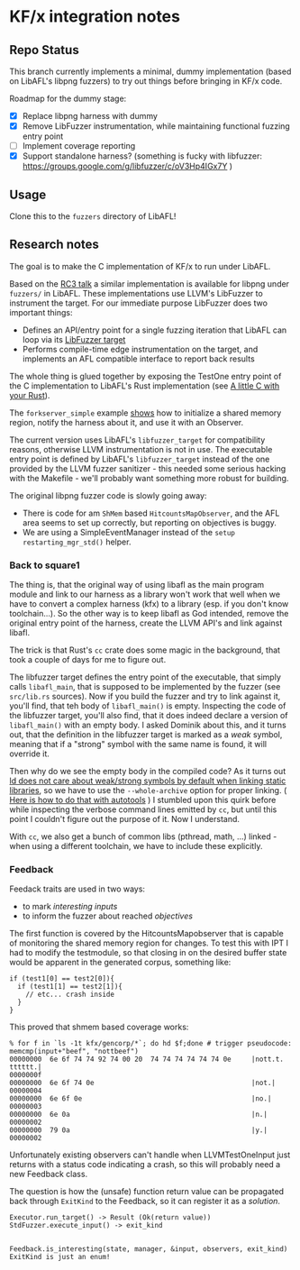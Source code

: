 KF/x integration notes
======================

Repo Status
-----------

This branch currently implements a minimal, dummy implementation (based on LibAFL's libpng fuzzers) to try out things before bringing in KF/x code.

Roadmap for the dummy stage:

- [x] Replace libpng harness with dummy
- [x] Remove LibFuzzer instrumentation, while maintaining functional fuzzing entry point 
- [ ] Implement coverage reporting
- [x] Support standalone harness? (something is fucky with libfuzzer: https://groups.google.com/g/libfuzzer/c/oV3Hp4IGx7Y )

Usage
-----

Clone this to the `fuzzers` directory of LibAFL!

Research notes
--------------

The goal is to make the C implementation of KF/x to run under LibAFL.

Based on the [RC3 talk](https://media.ccc.de/v/rc3-channels-2020-87-fuzzers-like-lego) a similar implementation is available for libpng under `fuzzers/` in LibAFL. These implementations use LLVM's LibFuzzer to instrument the target. For our immediate purpose LibFuzzer does two important things:

- Defines an API/entry point for a single fuzzing iteration that LibAFL can loop via its [LibFuzzer target](https://github.com/AFLplusplus/LibAFL/blob/main/libafl_targets/src/libfuzzer.rs)
- Performs compile-time edge instrumentation on the target, and implements an AFL compatible interface to report back results

The whole thing is glued together by exposing the TestOne entry point of the C implementation to LibAFL's Rust implementation (see [A little C with your Rust](https://docs.rust-embedded.org/book/interoperability/c-with-rust.html)).

The `forkserver_simple` example [shows](https://github.com/AFLplusplus/LibAFL/blob/main/fuzzers/forkserver_simple/src/main.rs#L83) how to initialize a shared memory region, notify the harness about it, and use it with an Observer.

The current version uses LibAFL's `libfuzzer_target` for compatibility reasons, otherwise LLVM instrumentation is not in use. The executable entry point is defined by LibAFL's `libfuzzer_target` instead of the one provided by the LLVM fuzzer sanitizer - this needed some serious hacking with the Makefile - we'll probably want something more robust for building. 

The original libpng fuzzer code is slowly going away:
* There is code for am `ShMem` based `HitcountsMapObserver`, and the AFL area seems to set up correctly, but reporting on objectives is buggy.
* We are using a SimpleEventManager instead of the `setup restarting_mgr_std()` helper.

### Back to square1

The thing is, that the original way of using libafl as the main program module and link to our harness as a library won't  work that well when we have to convert a complex harness (kfx) to a library (esp. if you don't know toolchain...). So the other way is to keep libafl as God intended, remove the original entry point of the harness, create the LLVM API's and link against libafl. 

The trick is that Rust's `cc` crate does some magic in the background, that took a couple of days for me to figure out.

The libfuzzer target defines the entry point of the executable, that simply calls `libafl_main`, that is supposed to be implemented by the fuzzer (see `src/lib.rs` sources). Now if you build the fuzzer and try to link against it, you'll find, that teh body of `libafl_main()` is empty. Inspecting the code of the libfuzzer target, you'll also find, that it does indeed declare a version of `libafl_main()` with an empty body. I asked Dominik about this, and it turns out, that the definition in the libfuzzer target is marked as a _weak_ symbol, meaning that if a "strong" symbol with the same name is found, it will override it. 

Then why do we see the empty body in the compiled code? As it turns out [ld does not care about weak/strong symbols by default when linking static libraries](https://stackoverflow.com/a/37191811), so we have to use the `--whole-archive` option for proper linking. ( [Here is how to do that with autotools](https://stackoverflow.com/questions/22210903/autotools-and-wl-whole-archive) ) I stumbled upon this quirk before while inspecting the verbose command lines emitted by `cc`, but until this point I couldn't figure out the purpose of it. Now I understand. 

With `cc`, we also get a bunch of common libs (pthread, math, ...) linked - when using a different toolchain, we have to include these explicitly.

### Feedback

Feedack traits are used in two ways: 
- to mark _interesting inputs_
- to inform the fuzzer about reached _objectives_

The first function is covered by the HitcountsMapobserver that is capable of monitoring the shared memory region for changes. To test this with IPT I had to modify the testmodule, so that closing in on the desired buffer state would be apparent in the generated corpus, something like:

```
if (test1[0] == test2[0]){
  if (test1[1] == test2[1]){
    // etc... crash inside
  }
}
```

This proved that shmem based coverage works:

```
% for f in `ls -1t kfx/gencorp/*`; do hd $f;done # trigger pseudocode: memcmp(input+"beef", "nottbeef")
00000000  6e 6f 74 74 92 74 00 20  74 74 74 74 74 74 0e     |nott.t. tttttt.|
0000000f
00000000  6e 6f 74 0e                                       |not.|
00000004
00000000  6e 6f 0e                                          |no.|
00000003
00000000  6e 0a                                             |n.|
00000002
00000000  79 0a                                             |y.|
00000002
```

Unfortunately existing observers can't handle when LLVMTestOneInput just returns with a status code indicating a crash, so this will probably need a new Feedback class.

The question is how the (unsafe) function return value can be propagated back through `ExitKind` to the Feedback, so it can register it as a _solution_.



```
Executor.run_target() -> Result (Ok(return value))
StdFuzzer.execute_input() -> exit_kind


Feedback.is_interesting(state, manager, &input, observers, exit_kind)
ExitKind is just an enum! 
```

